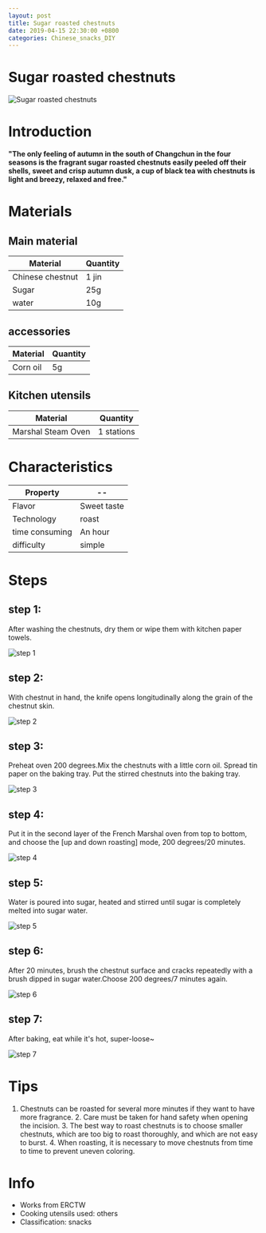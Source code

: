 ```yaml
---
layout: post
title: Sugar roasted chestnuts
date: 2019-04-15 22:30:00 +0800
categories: Chinese_snacks_DIY
---
```


# Sugar roasted chestnuts

![Sugar roasted chestnuts]({{site.baseurl}}/img/449695/449695.jpg)

# Introduction

**"The only feeling of autumn in the south of Changchun in the four seasons is the fragrant sugar roasted chestnuts easily peeled off their shells, sweet and crisp autumn dusk, a cup of black tea with chestnuts is light and breezy, relaxed and free."**

# Materials


## Main material

Material|Quantity
--|--
Chinese chestnut|1 jin
Sugar|25g
water|10g

## accessories

Material|Quantity
--|--
Corn oil|5g

## Kitchen utensils

Material|Quantity
--|--
Marshal Steam Oven|1 stations

# Characteristics

Property|--
--|--
Flavor|Sweet taste
Technology|roast
time consuming|An hour
difficulty|simple

# Steps

## step 1:

After washing the chestnuts, dry them or wipe them with kitchen paper towels.

![step 1]({{site.baseurl}}/img/449695/1.jpg)

## step 2:

With chestnut in hand, the knife opens longitudinally along the grain of the chestnut skin.

![step 2]({{site.baseurl}}/img/449695/2.jpg)

## step 3:

Preheat oven 200 degrees.Mix the chestnuts with a little corn oil. Spread tin paper on the baking tray. Put the stirred chestnuts into the baking tray.

![step 3]({{site.baseurl}}/img/449695/3.jpg)

## step 4:

Put it in the second layer of the French Marshal oven from top to bottom, and choose the [up and down roasting] mode, 200 degrees/20 minutes.

![step 4]({{site.baseurl}}/img/449695/4.jpg)

## step 5:

Water is poured into sugar, heated and stirred until sugar is completely melted into sugar water.

![step 5]({{site.baseurl}}/img/449695/5.jpg)

## step 6:

After 20 minutes, brush the chestnut surface and cracks repeatedly with a brush dipped in sugar water.Choose 200 degrees/7 minutes again.

![step 6]({{site.baseurl}}/img/449695/6.jpg)

## step 7:

After baking, eat while it's hot, super-loose~

![step 7]({{site.baseurl}}/img/449695/7.jpg)

# Tips

1. Chestnuts can be roasted for several more minutes if they want to have more fragrance. 2. Care must be taken for hand safety when opening the incision. 3. The best way to roast chestnuts is to choose smaller chestnuts, which are too big to roast thoroughly, and which are not easy to burst. 4. When roasting, it is necessary to move chestnuts from time to time to prevent uneven coloring.

# Info

- Works from ERCTW
- Cooking utensils used: others
- Classification: snacks